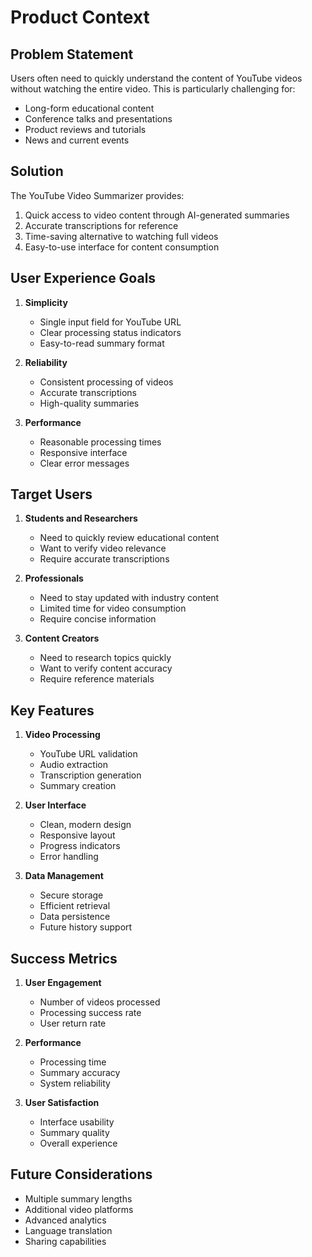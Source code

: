 # Product Context

## Problem Statement
Users often need to quickly understand the content of YouTube videos without watching the entire video. This is particularly challenging for:
- Long-form educational content
- Conference talks and presentations
- Product reviews and tutorials
- News and current events

## Solution
The YouTube Video Summarizer provides:
1. Quick access to video content through AI-generated summaries
2. Accurate transcriptions for reference
3. Time-saving alternative to watching full videos
4. Easy-to-use interface for content consumption

## User Experience Goals
1. **Simplicity**
   - Single input field for YouTube URL
   - Clear processing status indicators
   - Easy-to-read summary format

2. **Reliability**
   - Consistent processing of videos
   - Accurate transcriptions
   - High-quality summaries

3. **Performance**
   - Reasonable processing times
   - Responsive interface
   - Clear error messages

## Target Users
1. **Students and Researchers**
   - Need to quickly review educational content
   - Want to verify video relevance
   - Require accurate transcriptions

2. **Professionals**
   - Need to stay updated with industry content
   - Limited time for video consumption
   - Require concise information

3. **Content Creators**
   - Need to research topics quickly
   - Want to verify content accuracy
   - Require reference materials

## Key Features
1. **Video Processing**
   - YouTube URL validation
   - Audio extraction
   - Transcription generation
   - Summary creation

2. **User Interface**
   - Clean, modern design
   - Responsive layout
   - Progress indicators
   - Error handling

3. **Data Management**
   - Secure storage
   - Efficient retrieval
   - Data persistence
   - Future history support

## Success Metrics
1. **User Engagement**
   - Number of videos processed
   - Processing success rate
   - User return rate

2. **Performance**
   - Processing time
   - Summary accuracy
   - System reliability

3. **User Satisfaction**
   - Interface usability
   - Summary quality
   - Overall experience

## Future Considerations
- Multiple summary lengths
- Additional video platforms
- Advanced analytics
- Language translation
- Sharing capabilities 
